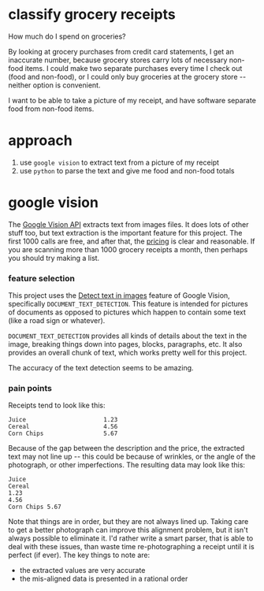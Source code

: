 # classify grocery receipts
How much do I spend on groceries?

By looking at grocery purchases from credit card statements, I get an
inaccurate number, because grocery stores carry lots of necessary non-food items.
I could make two separate purchases every time I check out (food and non-food), or I could only
buy groceries at the grocery store -- neither option is convenient.

I want to be able to take a picture of my receipt, and have software
separate food from non-food items.

# approach

1. use `google vision` to extract text from a picture of my receipt
2. use `python` to parse the text and give me food and non-food totals

# google vision

The [Google Vision API](https://cloud.google.com/vision) extracts text from images files.
It does lots of other stuff too, but text extraction is the important feature for this project.
The first 1000 calls are free, and after that, the [pricing](https://cloud.google.com/vision/pricing)
is clear and reasonable. If you are scanning more than 1000 grocery receipts a month, then
perhaps you should try making a list.

### feature selection

This project uses the
[Detect text in images](https://cloud.google.com/vision/docs/ocr)
feature of Google Vision, specifically
`DOCUMENT_TEXT_DETECTION`.
This feature is intended for pictures of documents as opposed to pictures which happen to contain some text (like a road sign or whatever).

`DOCUMENT_TEXT_DETECTION` provides all kinds of details
about the text in the image, breaking things down into
pages, blocks, paragraphs, etc. It also provides an overall
chunk of text, which works pretty well for this project.

The accuracy of the text detection seems to be amazing.

### pain points

Receipts tend to look like this:
```
Juice                      1.23
Cereal                     4.56
Corn Chips                 5.67
```

Because of the gap between the description and the price,
the extracted text may not line up -- this could be because
of wrinkles, or the angle of the photograph, or other imperfections.
The resulting data may look like this:
```
Juice
Cereal
1.23
4.56
Corn Chips 5.67
```
Note that things are in order, but they are not always lined up.
Taking care to get a better photograph can improve this alignment problem,
but it isn't always possible to eliminate it.
I'd rather write a smart parser, that is able to deal with these issues,
than waste time re-photographing a receipt until it is perfect (if ever).
The key things to note are:
* the extracted values are very accurate
* the mis-aligned data is presented in a rational order

